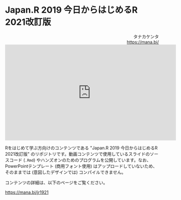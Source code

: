 # Japan.R 2019 今日からはじめるR 2021改訂版

<div align="right">
タナカケンタ<br/>
<a href="https://mana.bi/">https://mana.bi/</a>
</div>

<div align="center">
<iframe width="560" height="315" src="https://www.youtube.com/embed/videoseries?list=PLwFsIV93-oVKd_yvB2cGcdaA0o1yzNmdY" frameborder="0" allow="autoplay; encrypted-media" allowfullscreen></iframe>
</div>

Rをはじめて学ぶ方向けのコンテンツである "Japan.R 2019 今日からはじめるR 2021改訂版" のリポジトリです。動画コンテンツで使用しているスライドのソースコード (`.Rmd`) やハンズオンのためのプログラムを公開しています。なお、PowerPointテンプレート (商用フォント使用) はアップロードしていないため、そのままでは (意図したデザインでは) コンパイルできません。

コンテンツの詳細は、以下のページをご覧ください。

https://mana.bi/jr1921
